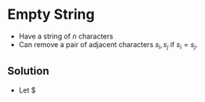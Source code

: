 # Empty String
- Have a string of $n$ characters
- Can remove a pair of adjacent characters $s_i, s_j$ if $s_i=s_j$.
## Solution
- Let $